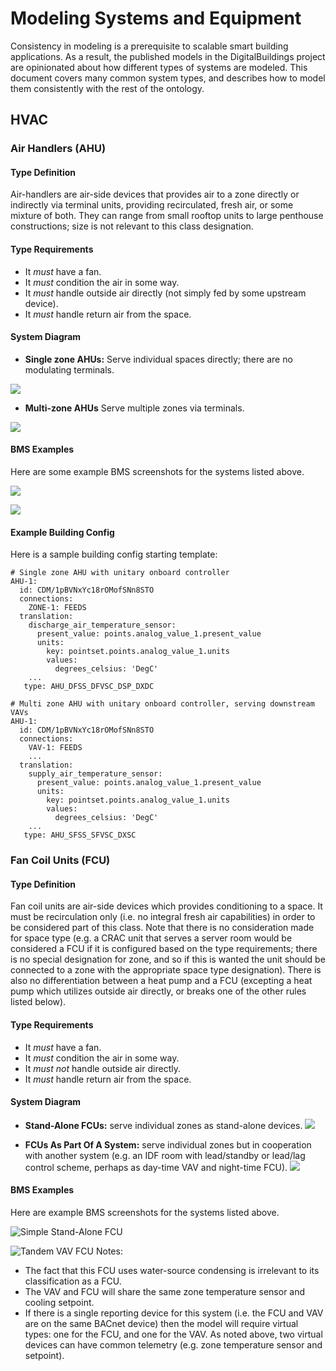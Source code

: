 # Modeling Systems and Equipment

Consistency in modeling is a prerequisite to scalable smart building applications. As a result, the published models in the DigitalBuildings project are opinionated about how different types of systems are modeled. This document covers many common system types, and describes how to model them consistently with the rest of the ontology.


## HVAC

### Air Handlers (AHU)

#### Type Definition
Air-handlers are air-side devices that provides air to a zone directly or indirectly via terminal units, providing recirculated, fresh air, or some mixture of both. They can range from small rooftop units to large penthouse constructions; size is not relevant to this class designation.

#### Type Requirements
- It *must* have a fan.
- It *must* condition the air in some way.
- It *must* handle outside air directly (not simply fed by some upstream device).
- It *must* handle return air from the space.

#### System Diagram
- **Single zone AHUs:** Serve individual spaces directly; there are no modulating terminals.

![](./figures/systemdiagrams/ahu_single_zone.png)

- **Multi-zone AHUs** Serve multiple zones via terminals.

![](./figures/systemdiagrams/ahu_multi_zone.png)

#### BMS Examples

Here are some example BMS screenshots for the systems listed above.

![](./figures/systemdiagrams/ahu_single_zone_bms.png)

![](./figures/systemdiagrams/ahu_multi_zone_bms.png)

#### Example Building Config

Here is a sample building config starting template:
```
# Single zone AHU with unitary onboard controller
AHU-1:
  id: CDM/1pBVNxYc18rOMofSNn8STO
  connections:
  	ZONE-1: FEEDS
  translation:
    discharge_air_temperature_sensor:
      present_value: points.analog_value_1.present_value
      units:
        key: pointset.points.analog_value_1.units
        values:
          degrees_celsius: 'DegC'
    ...
   type: AHU_DFSS_DFVSC_DSP_DXDC
```
```
# Multi zone AHU with unitary onboard controller, serving downstream VAVs
AHU-1:
  id: CDM/1pBVNxYc18rOMofSNn8STO
  connections:
  	VAV-1: FEEDS
  	...
  translation:
    supply_air_temperature_sensor:
      present_value: points.analog_value_1.present_value
      units:
        key: pointset.points.analog_value_1.units
        values:
          degrees_celsius: 'DegC'
    ...
   type: AHU_SFSS_SFVSC_DXSC
```

### Fan Coil Units (FCU)

#### Type Definition
Fan coil units are air-side devices which provides conditioning to a space. It must be recirculation only (i.e. no integral fresh air capabilities) in order to be considered part of this class. Note that there is no consideration made for space type (e.g. a CRAC unit that serves a server room would be considered a FCU if it is configured based on the type requirements; there is no special designation for zone, and so if this is wanted the unit should be connected to a zone with the appropriate space type designation). There is also no differentiation between a heat pump and a FCU (excepting a heat pump which utilizes outside air directly, or breaks one of the other rules listed below).

#### Type Requirements
- It *must* have a fan.
- It *must* condition the air in some way.
- It *must not* handle outside air directly.
- It *must* handle return air from the space.

#### System Diagram

- **Stand-Alone FCUs:** serve individual zones as stand-alone devices.
![](./figures/systemdiagrams/fcu_simple.png)

- **FCUs As Part Of A System:** serve individual zones but in cooperation with another system (e.g. an IDF room with lead/standby or lead/lag control scheme, perhaps as day-time VAV and night-time FCU).
![](./figures/systemdiagrams/fcu_complex.png)

#### BMS Examples

Here are example BMS screenshots for the systems listed above.

![Simple Stand-Alone FCU](./figures/systemdiagrams/fcu_simple_bms.png)

![Tandem VAV FCU](./figures/systemdiagrams/fcu_complex_bms.png)
Notes:
- The fact that this FCU uses water-source condensing is irrelevant to its classification as a FCU.
- The VAV and FCU will share the same zone temperature sensor and cooling setpoint.
- If there is a single reporting device for this system (i.e. the FCU and VAV are on the same BACnet device) then the model will require virtual types: one for the FCU, and one for the VAV. As noted above, two virtual devices can have common telemetry (e.g. zone temperature sensor and setpoint).
